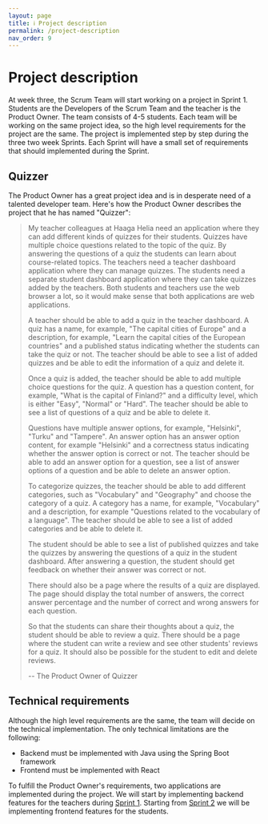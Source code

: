 ```yaml
---
layout: page
title: ℹ️ Project description
permalink: /project-description
nav_order: 9
---
```


# Project description

At week three, the Scrum Team will start working on a project in Sprint 1. Students are the Developers of the Scrum Team and the teacher is the Product Owner. The team consists of 4-5 students. Each team will be working on the same project idea, so the high level requirements for the project are the same. The project is implemented step by step during the three two week Sprints. Each Sprint will have a small set of requirements that should implemented during the Sprint.

## Quizzer

The Product Owner has a great project idea and is in desperate need of a talented developer team. Here's how the Product Owner describes the project that he has named "Quizzer":

> My teacher colleagues at Haaga Helia need an application where they can add different kinds of quizzes for their students. Quizzes have multiple choice questions related to the topic of the quiz. By answering the questions of a quiz the students can learn about course-related topics. The teachers need a teacher dashboard application where they can manage quizzes. The students need a separate student dashboard application where they can take quizzes added by the teachers. Both students and teachers use the web browser a lot, so it would make sense that both applications are web applications.
>
> A teacher should be able to add a quiz in the teacher dashboard. A quiz has a name, for example, "The capital cities of Europe" and a description, for example, "Learn the capital cities of the European countries" and a published status indicating whether the students can take the quiz or not. The teacher should be able to see a list of added quizzes and be able to edit the information of a quiz and delete it.
>
> Once a quiz is added, the teacher should be able to add multiple choice questions for the quiz. A question has a question content, for example, "What is the capital of Finland?" and a difficulty level, which is either "Easy", "Normal" or "Hard". The teacher should be able to see a list of questions of a quiz and be able to delete it.
>
> Questions have multiple answer options, for example, "Helsinki", "Turku" and "Tampere". An answer option has an answer option content, for example "Helsinki" and a correctness status indicating whether the answer option is correct or not. The teacher should be able to add an answer option for a question, see a list of answer options of a question and be able to delete an answer option.
>
> To categorize quizzes, the teacher should be able to add different categories, such as "Vocabulary" and "Geography" and choose the category of a quiz. A category has a name, for example, "Vocabulary" and a description, for example "Questions related to the vocabulary of a language". The teacher should be able to see a list of added categories and be able to delete it.
>
> The student should be able to see a list of published quizzes and take the quizzes by answering the questions of a quiz in the student dashboard. After answering a question, the student should get feedback on whether their answer was correct or not.
>
> There should also be a page where the results of a quiz are displayed. The page should display the total number of answers, the correct answer percentage and the number of correct and wrong answers for each question.
>
> So that the students can share their thoughts about a quiz, the student should be able to review a quiz. There should be a page where the student can write a review and see other students' reviews for a quiz. It should also be possible for the student to edit and delete reviews.
>
> -- The Product Owner of Quizzer

## Technical requirements

Although the high level requirements are the same, the team will decide on the technical implementation. The only technical limitations are the following:

- Backend must be implemented with Java using the Spring Boot framework
- Frontend must be implemented with React

To fulfill the Product Owner's requirements, two applications are implemented during the project. We will start by implementing backend features for the teachers during [Sprint 1](/sprint-1). Starting from [Sprint 2](/sprint-2) we will be implementing frontend features for the students.
